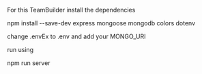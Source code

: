 For this TeamBuilder
install the dependencies 

npm install --save-dev express mongoose mongodb colors dotenv

change .envEx to .env and add your MONGO_URI

run using

npm run server
